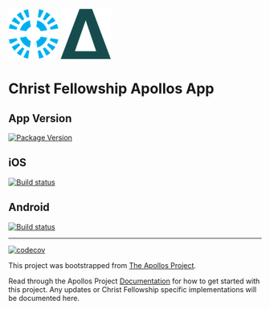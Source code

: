 [![alt Christ Fellowship Church](./doc-images/cf-icon.png)](https://christfellowship.church) [![alt The Apollos Project](./doc-images/apollos-icon.png)](https://apollosapp.io)
# Christ Fellowship Apollos App

## App Version
[![Package Version](https://img.shields.io/github/package-json/v/christfellowshipchurch/apollos-app.svg)](https://github.com/christfellowshipchurch/apollos-app)

## iOS
[![Build status](https://build.appcenter.ms/v0.1/apps/946ec29f-74c8-4263-9bd0-f7046d115220/branches/master/badge)](https://appcenter.ms)

## Android
[![Build status](https://build.appcenter.ms/v0.1/apps/f35ddd55-16e1-4a87-85ca-39251953a8b1/branches/master/badge)](https://appcenter.ms)

-----

[![codecov](https://codecov.io/gh/ApollosProject/apollos-prototype/branch/master/graph/badge.svg)](https://codecov.io/gh/ApollosProject/apollos-prototype)

This project was bootstrapped from [The Apollos Project](https://apollos.app/).

Read through the Apollos Project [Documentation](https://apollosapp.io/docs/install) for how to get started with this project. Any updates or Christ Fellowship specific implementations will be documented here.
